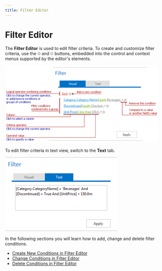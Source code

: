 ```yaml
---
title: Filter Editor
---
```

# Filter Editor
The **Filter Editor** is used to edit filter criteria. To create and customize filter criteria, use the ![ASPxFilterControl-AddConditionButton](../images/img8915.png) and ![ASPxFilterControl-RemoveConditions](../images/img8916.png) buttons, embedded into the control and context menus supported by the editor's elements.

![ASPxFilterControl](../images/img8917.png)

To edit filter criteria in text view, switch to the **Text** tab.

![FilterControl_TextTab](../images/img11359.png)

In the following sections you will learn how to add, change and delete filter conditions.
* [Create New Conditions in Filter Editor](filter-editor/create-new-conditions-in-filter-editor.md)
* [Change Conditions in Filter Editor](filter-editor/change-conditions-in-filter-editor.md)
* [Delete Conditions in Filter Editor](filter-editor/delete-conditions-in-filter-editor.md)